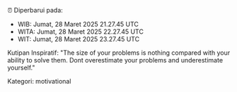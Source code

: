 ⏰ Diperbarui pada:
- WIB: Jumat, 28 Maret 2025 21.27.45 UTC
- WITA: Jumat, 28 Maret 2025 22.27.45 UTC
- WIT: Jumat, 28 Maret 2025 23.27.45 UTC

Kutipan Inspiratif:
"The size of your problems is nothing compared with your ability to solve them. Dont overestimate your problems and underestimate yourself."


Kategori: motivational

